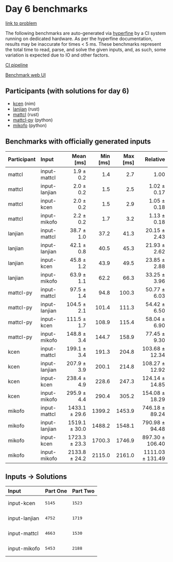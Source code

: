 # Day 6 benchmarks

[link to problem](https://adventofcode.com/2024/day/6)

The following benchmarks are auto-generated via
[hyperfine](https://github.com/sharkdp/hyperfine) by a CI system running on
dedicated hardware. As per the hyperfine documentation, results may be
inaccurate for times < 5 ms. These benchmarks represent the total time to read,
parse, and solve the given inputs, and, as such, some variation is expected due
to IO and other factors.

[CI pipeline](http://ci.papercode.net:8080/teams/main/pipelines/aoc2024)

[Benchmark web UI](https://aoc.ancalagon.black)


## Participants (with solutions for day 6)

- [kcen](https://github.com/kcen/aoc2024) (nim)
- [lanjian](https://github.com/lanjian/aoc-2024) (rust)
- [mattcl](https://github.com/mattcl/aoc2024) (rust)
- [mattcl-py](https://github.com/mattcl/aoc2024-py) (python)
- [mikofo](https://github.com/mikofo/aoc2024) (python)


## Benchmarks with officially generated inputs

| Participant | Input | Mean [ms] | Min [ms] | Max [ms] | Relative |
|:---|:---|---:|---:|---:|---:|
| mattcl | input-mattcl | 1.9 ± 0.2 | 1.4 | 2.7 | 1.00 |
| mattcl | input-lanjian | 2.0 ± 0.2 | 1.5 | 2.5 | 1.02 ± 0.17 |
| mattcl | input-kcen | 2.0 ± 0.2 | 1.5 | 2.9 | 1.05 ± 0.18 |
| mattcl | input-mikofo | 2.2 ± 0.2 | 1.7 | 3.2 | 1.13 ± 0.18 |
| lanjian | input-mattcl | 38.7 ± 1.0 | 37.2 | 41.3 | 20.15 ± 2.43 |
| lanjian | input-lanjian | 42.1 ± 0.8 | 40.5 | 45.3 | 21.93 ± 2.62 |
| lanjian | input-kcen | 45.8 ± 1.2 | 43.9 | 49.5 | 23.85 ± 2.88 |
| lanjian | input-mikofo | 63.9 ± 1.1 | 62.2 | 66.3 | 33.25 ± 3.96 |
| mattcl-py | input-mattcl | 97.5 ± 1.4 | 94.8 | 100.3 | 50.77 ± 6.03 |
| mattcl-py | input-lanjian | 104.5 ± 2.1 | 101.4 | 111.3 | 54.42 ± 6.50 |
| mattcl-py | input-kcen | 111.5 ± 1.7 | 108.9 | 115.4 | 58.04 ± 6.90 |
| mattcl-py | input-mikofo | 148.8 ± 3.4 | 144.7 | 158.9 | 77.45 ± 9.30 |
| kcen | input-mattcl | 199.1 ± 3.4 | 191.3 | 204.8 | 103.68 ± 12.34 |
| kcen | input-lanjian | 207.9 ± 3.9 | 200.1 | 214.8 | 108.27 ± 12.92 |
| kcen | input-kcen | 238.4 ± 4.9 | 228.6 | 247.3 | 124.14 ± 14.85 |
| kcen | input-mikofo | 295.9 ± 4.4 | 290.4 | 305.2 | 154.08 ± 18.29 |
| mikofo | input-mattcl | 1433.1 ± 29.6 | 1399.2 | 1453.9 | 746.18 ± 89.24 |
| mikofo | input-lanjian | 1519.1 ± 30.0 | 1488.2 | 1548.1 | 790.98 ± 94.48 |
| mikofo | input-kcen | 1723.3 ± 23.3 | 1700.3 | 1746.9 | 897.30 ± 106.40 |
| mikofo | input-mikofo | 2133.8 ± 24.2 | 2115.0 | 2161.0 | 1111.03 ± 131.49 |


## Inputs -> Solutions

| Input | Part One | Part Two |
|:---|:---|:---|
|input-kcen|<pre>5145</pre>|<pre>1523</pre>|
|input-lanjian|<pre>4752</pre>|<pre>1719</pre>|
|input-mattcl|<pre>4663</pre>|<pre>1530</pre>|
|input-mikofo|<pre>5453</pre>|<pre>2188</pre>|